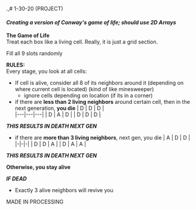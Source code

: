 .,# 1-30-20 (PROJECT)
#### *Creating a version of Conway's game of life; should use 2D Arrays*


**The Game of Life**  
Treat each box like a living cell. Really, it is just a grid section.


Fill all 9 slots randomly

**RULES:**  
Every stage, you look at all cells:
+ If cell is alive, consider all 8 of its neighbors around it (depending on where current cell is located) (kind of like minesweeper)
  + ignore cells depending on location (if its in a corner)
+ if there are **less than 2 living neighbors** around certain cell, then in the next generation, **you die**
| D | D | D |    
|---|---|---|
| D | A | D |
| D | D | D |

***THIS RESULTS IN DEATH NEXT GEN***

+ if there are **more than 3 living neighbors**, next gen, you die
| A | D | D |    
|-|-|-|
| D | D | A |
| D | A | A |

***THIS RESULTS IN DEATH NEXT GEN***

**Otherwise, you stay alive**


***IF DEAD***
+ Exactly 3 alive neighbors will revive you

MADE IN PROCESSING
